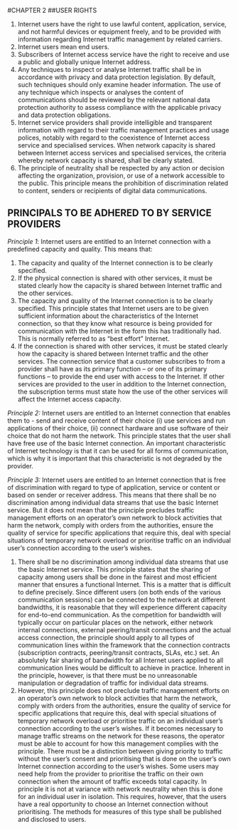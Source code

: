 ﻿#CHAPTER 2
##USER RIGHTS

1. Internet users have the right to use lawful content, application, service, and not harmful devices or equipment freely, and to be provided with information regarding Internet traffic management by related carriers.
2. Internet users mean end users.
3. Subscribers of Internet access service have the right to receive and use a public and globally unique Internet address.
4.  Any techniques to inspect or analyse Internet traffic shall be in accordance with privacy and data protection legislation. By default, such techniques should only examine header information. The use of any technique which inspects or analyses the content of communications should be reviewed by the relevant national data protection authority to assess compliance with the applicable privacy and data protection obligations.
5. Internet service providers shall provide intelligible and transparent information with regard to their traffic management practices and usage polices, notably with regard to the coexistence of Internet access service and specialised services. When network capacity is shared between Internet access services and specialised services, the criteria whereby network capacity is shared, shall be clearly stated.
6. The principle of neutrality shall be respected by any action or decision affecting the organization, provision, or use of a network accessible to the public. This principle means the prohibition of discrimination related to content, senders or recipients of digital data communications.


## PRINCIPALS TO BE ADHERED TO BY SERVICE PROVIDERS

*Principle 1*: Internet users are entitled to an Internet connection with a predefined capacity and quality. This means that:

1. The capacity and quality of the Internet connection is to be clearly specified.
2. If the physical connection is shared with other services, it must be stated clearly how the capacity is shared between Internet traffic and the other services.
3. The capacity and quality of the Internet connection is to be clearly specified. This principle states that Internet users are to be given sufficient information about the characteristics of the Internet connection, so that they know what resource is being provided for communication with the Internet in the form this has traditionally had. This is normally referred to as “best effort” Internet.
4. If the connection is shared with other services, it must be stated clearly how the capacity is shared between Internet traffic and the other services. The connection service that a customer subscribes to from a provider shall have as its primary function – or one of its primary functions – to provide the end user with access to the Internet. If other services are provided to the user in addition to the Internet connection, the subscription terms must state how the use of the other services will affect the Internet access capacity.

*Principle 2:*  Internet users are entitled to an Internet connection that enables them to - send and receive content of their choice (i) use services and run applications of their choice, (ii) connect hardware and use software of their choice that do not harm the network. This principle states that the user shall have free use of the basic Internet connection. An important characteristic of Internet technology is that it can be used for all forms of communication, which is why it is important that this characteristic is not degraded by the provider.

*Principle 3:* Internet users are entitled to an Internet connection that is free of discrimination with regard to type of application, service or content or based on sender or receiver address. This means that there shall be no discrimination among individual data streams that use the basic Internet service. But it does not mean that the principle precludes traffic management efforts on an operator’s own network to block activities that harm the network, comply with orders from the authorities, ensure the quality of service for specific applications that require this, deal with special situations of temporary network overload or prioritise traffic on an individual user’s connection according to the user’s wishes.

1. There shall be no discrimination among individual data streams that use the basic Internet service. This principle states that the sharing of capacity among users shall be done in the fairest and most efficient manner that ensures a functional Internet. This is a matter that is difficult to define precisely. Since different users (on both ends of the various communication sessions) can be connected to the network at different bandwidths, it is reasonable that they will experience different capacity for end-to-end communication. As the competition for bandwidth will typically occur on particular places on the network, either network internal connections, external peering/transit connections and the actual access connection, the principle should apply to all types of communication lines within the framework that the connection contracts (subscription contracts, peering/transit contracts, SLAs, etc.) set. An absolutely fair sharing of bandwidth for all Internet users applied to all communication lines would be difficult to achieve in practice. Inherent in the principle, however, is that there must be no unreasonable manipulation or degradation of traffic for individual data streams.
2. However, this principle does not preclude traffic management efforts on an operator’s own network to block activities that harm the network, comply with orders from the authorities, ensure the quality of service for specific applications that require this, deal with special situations of temporary network overload or prioritise traffic on an individual user’s connection according to the user’s wishes. If it becomes necessary to manage traffic streams on the network for these reasons, the operator must be able to account for how this management complies with the principle. There must be a distinction between giving priority to traffic without the user’s consent and prioritising that is done on the user’s own Internet connection according to the user’s wishes. Some users may need help from the provider to prioritise the traffic on their own connection when the amount of traffic exceeds total capacity. In principle it is not at variance with network neutrality when this is done for an individual user in isolation. This requires, however, that the users have a real opportunity to choose an Internet connection without prioritising. The methods for measures of this type shall be published and disclosed to users.
